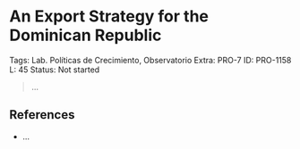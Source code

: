 # An Export Strategy for the Dominican Republic

Tags: Lab. Políticas de Crecimiento, Observatorio
Extra: PRO-7
ID: PRO-1158
L: 45
Status: Not started

> …
> 

## References

- …